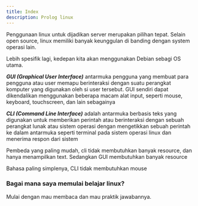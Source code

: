```yaml
---
title: Index
description: Prolog linux
---
```


Penggunaan linux untuk dijadikan server merupakan pilihan tepat. Selain open source, linux memiliki banyak keunggulan di banding dengan system operasi lain.

Lebih spesifik lagi, kedepan kita akan menggunakan Debian sebagi OS utama.

***GUI (Graphical User Interface)*** antarmuka pengguna yang membuat para pengguna atau user memapu berinteraksi dengan suatu perangkat komputer yang digunakan oleh si user tersebut. GUI sendiri dapat dikendalikan menggunakan beberapa macam alat input, seperti mouse, keyboard, touchscreen, dan lain sebagainya

***CLI (Command Line Interface)*** adalah antarmuka berbasis teks yang digunakan untuk memberikan perintah atau berinteraksi dengan sebuah perangkat lunak atau sistem operasi dengan mengetikkan sebuah perintah ke dalam antarmuka seperti terminal pada sistem operasi linux dan menerima respon dari sistem

Pembeda yang paling mudah, cli tidak membutuhkan banyak resource, dan hanya menampilkan text. Sedangkan GUI membutuhkan banyak resource

Bahasa paling simplenya, CLI tidak membutuhkan mouse


### Bagai mana saya memulai belajar linux?

Mulai dengan mau membaca dan mau praktik jawabannya.


